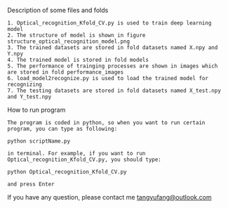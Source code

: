 Description of some files and folds

	1. Optical_recognition_Kfold_CV.py is used to train deep learning model
	2. The structure of model is shown in figure structure_optical_recognition_model.png
	3. The trained datasets are stored in fold datasets named X.npy and Y.npy
	4. The trained model is stored in fold models
	5. The performance of trainging processes are shown in images which are stored in fold performance_images
	6. load_model2recognize.py is used to load the trained model for recognizing
	7. The testing datasets are stored in fold datasets named X_test.npy and Y_test.npy


How to run program

	The program is coded in python, so when you want to run certain program, you can type as following:

	python scriptName.py

	in terminal. For example, if you want to run Optical_recognition_Kfold_CV.py, you should type:

	python Optical_recognition_Kfold_CV.py

	and press Enter

If you have any question, please contact me tangyufang@outlook.com
